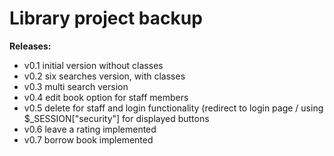 # Library project backup

**Releases:**
- v0.1 initial version without classes
- v0.2 six searches version, with classes
- v0.3 multi search version
- v0.4 edit book option for staff members
- v0.5 delete for staff and login functionality (redirect to login page / using $_SESSION["security"] for displayed buttons
- v0.6 leave a rating implemented
- v0.7 borrow book implemented
